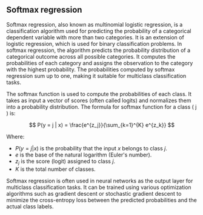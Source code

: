 ## Softmax regression

Softmax regression, also known as multinomial logistic regression, is a classification algorithm used for predicting the probability of a categorical dependent variable with more than two categories. It is an extension of logistic regression, which is used for binary classification problems. In softmax regression, the algorithm predicts the probability distribution of a categorical outcome across all possible categories. It computes the probabilities of each category and assigns the observation to the category with the highest probability. The probabilities computed by softmax regression sum up to one, making it suitable for multiclass classification tasks.

The softmax function is used to compute the probabilities of each class. It takes as input a vector of scores (often called logits) and normalizes them into a probability distribution. The formula for softmax function for a class \( j \) is:

$$
P(y = j | x) = \frac{e^{z_j}}{\sum_{k=1}^{K} e^{z_k}}
$$

Where:

- $P(y = j | x)$ is the probability that the input $x$ belongs to class $j$.
- $e$ is the base of the natural logarithm (Euler's number).
- $z_j$ is the score (logit) assigned to class $j$.
- $K$ is the total number of classes.

Softmax regression is often used in neural networks as the output layer for multiclass classification tasks. It can be trained using various optimization algorithms such as gradient descent or stochastic gradient descent to minimize the cross-entropy loss between the predicted probabilities and the actual class labels.